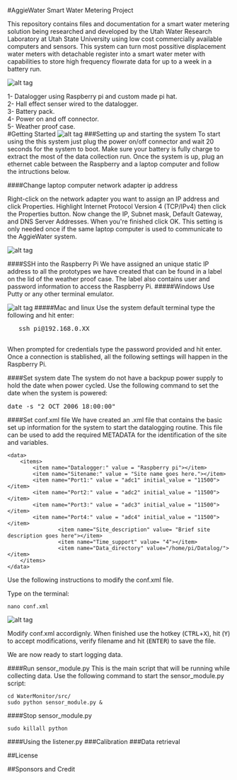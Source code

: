 #AggieWater Smart Water Metering Project

This repository contains files and documentation for a smart water metering solution being researched and developed by the Utah Water Research Laboratory at Utah State University using low cost commercially available computers and sensors. This system can turn most possitive displacement water meters with detachable register into a smart water meter with capabilities to store high frequency flowrate data for up to a week in a battery run. 


![alt tag](https://github.com/UCHIC/WaterMonitor/blob/master/doc/images/AGGIEWATER_SYSTEM_CLOSEUP3.png)

1- Datalogger using Raspberry pi and custom made pi hat.  
2- Hall effect senser wired to the datalogger.  
3- Battery pack.  
4- Power on and off connector.  
5- Weather proof case.   
#Getting Started
![alt tag](https://github.com/UCHIC/WaterMonitor/blob/master/doc/images/AGGIEWATER_PACK.png)
###Setting up and starting the system
To start using the this system just plug the power on/off connector and wait 20 seconds for the system to boot. Make sure your battery is fully charge to extract the most of the data collection run. Once the system is up, plug an ethernet cable between the Raspberry and a laptop computer and follow the intructions below.

####Change laptop computer network adapter ip address

Right-click on the network adapter you want to assign an IP address and click Properties. Highlight Internet Protocol Version 4 (TCP/IPv4) then click the Properties button. Now change the IP, Subnet mask, Default Gateway, and DNS Server Addresses. When you're finished click OK. This setting is only  needed once if the same laptop computer is used to communicate to the AggieWater system.

![alt tag](https://github.com/UCHIC/WaterMonitor/blob/master/doc/images/static_ip.png)

####SSH into the Raspberry Pi
We have assigned an unique static IP address to all the prototypes we have created that can be found in a label on the lid of the weather proof case. The label also contains user and password information to access the Raspberry Pi.
#####Windows
Use Putty or any other terminal emulator.  

![alt tag](https://github.com/UCHIC/WaterMonitor/blob/master/doc/images/putty.png)
#####Mac and linux
Use the system default terminal type the following and hit enter:  

   <pre>
   ssh pi@192.168.0.XX
   </pre>

When prompted for credentials type the password provided and hit enter.  Once a connection is stablished, all the following settings will happen in the Raspberry Pi.

####Set system date
The system do not have a backpup power supply to hold the date when power cycled. Use the following command to set the date when the system is powered:

<pre>
date -s "2 OCT 2006 18:00:00"
</pre>

####Set conf.xml file
We have created an .xml file that contains the basic set up information for the system to start the datalogging routine. This file can be used to add the required METADATA for the identification of the site and variables.
```
<data>
    <items>
        <item name="Datalogger:" value = "Raspberry pi"></item>
        <item name="Sitename:" value = "Site name goes here."></item>
        <item name="Port1:" value = "adc1" initial_value = "11500"></item>
        <item name="Port2:" value = "adc2" initial_value = "11500"></item>
        <item name="Port3:" value = "adc3" initial_value = "11500"></item>
        <item name="Port4:" value = "adc4" initial_value = "11500"></item>
                <item name="Site_description" value= "Brief site description goes here"></item>
                <item name="Time_support" value= "4"></item>
                <item name="Data_directory" value="/home/pi/Datalog/"></item>
    </items>
</data>
```
Use the following instructions to modify the conf.xml file.  

Type on the terminal:
```
nano conf.xml
```
![alt tag](https://github.com/UCHIC/WaterMonitor/blob/master/doc/images/conf.png)

Modify conf.xml accordignly. When finished use the hotkey (<kbd>CTRL</kbd>+<kbd>X</kbd>), hit (<kbd>Y</kbd>) to accept modifications, verify filename and hit (<kbd>ENTER</kbd>) to save the file.

We are now ready to start logging data.

####Run sensor_module.py
This is the main script that will be running while collecting data. Use the following command to start the sensor_module.py script:
```
cd WaterMonitor/src/
sudo python sensor_module.py &
```

####Stop sensor_module.py
```
sudo killall python
```

####Using the listener.py
###Calibration
###Data retrieval



##License


##Sponsors and Credit



